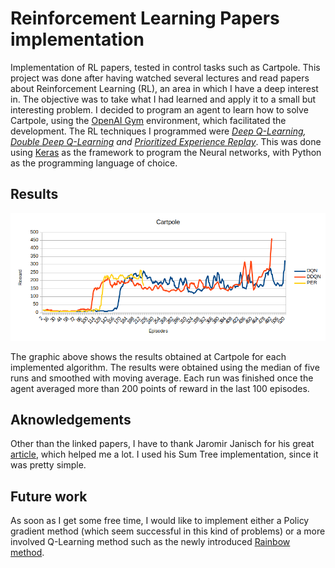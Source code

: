 # Reinforcement Learning Papers implementation
Implementation of RL papers, tested in control tasks such as Cartpole. 
This project was done after having watched several lectures and read papers about Reinforcement Learning (RL), an area in which I have a deep interest in. The objective was to take what I had learned and apply it to a small but interesting problem. 
I decided to program an agent to learn how to solve Cartpole, using the [OpenAI Gym](https://gym.openai.com/docs/) environment, which facilitated the development. The RL techniques I programmed were _[Deep Q-Learning](https://deepmind.com/research/dqn/), [Double Deep Q-Learning](https://arxiv.org/abs/1509.06461) and [Prioritized Experience Replay](https://arxiv.org/abs/1511.05952)_. This was done using [Keras](https://keras.io/) as the framework to program the Neural networks, with Python as the programming language of choice.

## Results
![Results in cartpole](graphs/cartpole_results.png)

The graphic above shows the results obtained at Cartpole for each implemented algorithm. The results were obtained using the median of five runs and smoothed with moving average. Each run was finished once the agent averaged more than 200 points of reward in the last 100 episodes.

## Aknowledgements
Other than the linked papers, I have to thank Jaromir Janisch for his great [article](https://jaromiru.com/2016/11/07/lets-make-a-dqn-double-learning-and-prioritized-experience-replay/), which helped me a lot. I used his Sum Tree implementation, since it was pretty simple. 

## Future work
As soon as I get some free time, I would like to implement either a Policy gradient method (which seem successful in this kind of problems) or a more involved Q-Learning method such as the newly introduced [Rainbow method](https://arxiv.org/abs/1710.02298). 
